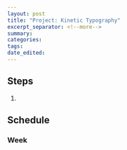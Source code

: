 ```yaml
---
layout: post	
title: "Project: Kinetic Typography"
excerpt_separator: <!--more-->
summary: 
categories:
tags:
date_edited:
---
```


## Steps

1. 




## Schedule

### Week




<!-- footnotes -->
